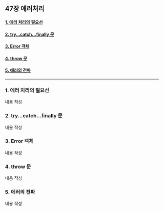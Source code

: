 ## 47장 에러처리

#### [1. 에러 처리의 필요선](#1-에러-처리의-필요선-1)
#### [2. try...catch...finally 문](#2-try...catch...finally-문-1)
#### [3. Error 객체](#3-Error-객체-1)
#### [4. throw 문](#4-throw-문-1)
#### [5. 에러의 전파](#5-에러의-전파-1)

***

### 1. 에러 처리의 필요선

내용 작성

### 2. try...catch...finally 문

내용 작성

### 3. Error 객체

내용 작성

### 4. throw 문

내용 작성

### 5. 에러의 전파

내용 작성

